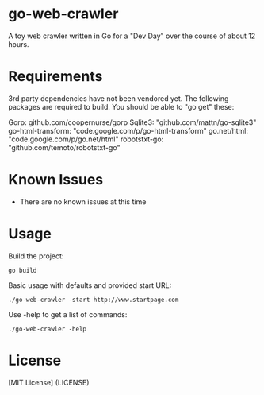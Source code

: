 go-web-crawler
==============

A toy web crawler written in Go for a "Dev Day" over the course of about 12 hours.

Requirements
============

3rd party dependencies have not been vendored yet. The following packages are
required to build. You should be able to "go get" these:

Gorp: github.com/coopernurse/gorp
Sqlite3: "github.com/mattn/go-sqlite3"
go-html-transform: "code.google.com/p/go-html-transform"
go.net/html: "code.google.com/p/go.net/html"
robotstxt-go: "github.com/temoto/robotstxt-go"

Known Issues
============

* There are no known issues at this time

Usage
=====

Build the project:

    go build

Basic usage with defaults and provided start URL:

    ./go-web-crawler -start http://www.startpage.com

Use -help to get a list of commands:

    ./go-web-crawler -help

License
=======

[MIT License] (LICENSE)
